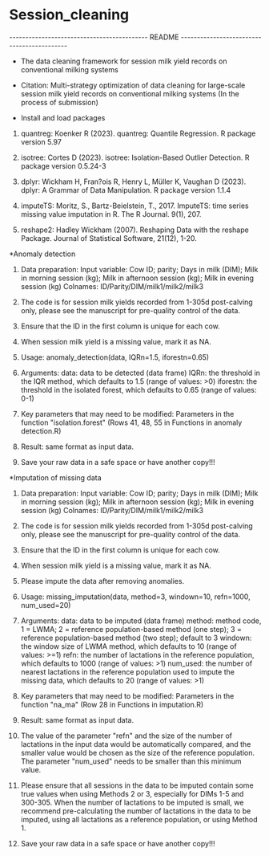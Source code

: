 # Session_cleaning

------------------------------------------- README -------------------------------------------

* The data cleaning framework for session milk yield records on conventional milking systems

* Citation: Multi-strategy optimization of data cleaning for large-scale session milk yield records on conventional milking systems (In the process of submission)

* Install and load packages
1. quantreg: Koenker R (2023). quantreg: Quantile Regression. R package version 5.97
    
2. isotree: Cortes D (2023). isotree: Isolation-Based Outlier Detection. R package version 0.5.24-3
    
3. dplyr: Wickham H, Fran?ois R, Henry L, Müller K, Vaughan D (2023). dplyr: A Grammar of Data Manipulation. R package version 1.1.4
    
4. imputeTS: Moritz, S., Bartz-Beielstein, T., 2017. ImputeTS: time series missing value imputation in R. The R Journal. 9(1), 207.
    
5. reshape2: Hadley Wickham (2007). Reshaping Data with the reshape Package. Journal of Statistical Software, 21(12), 1-20.

*Anomaly detection
1. Data preparation:
        Input variable: Cow ID; parity; Days in milk (DIM); Milk in morning session (kg); Milk in afternoon session (kg); Milk in evening session (kg)
        Colnames: ID/Parity/DIM/milk1/milk2/milk3
        
2. The code is for session milk yields recorded from 1-305d post-calving only, please see the manuscript for pre-quality control of the data.
    
3. Ensure that the ID in the first column is unique for each cow.
    
4. When session milk yield is a missing value, mark it as NA.
    
5. Usage: anomaly_detection(data, IQRn=1.5, iforestn=0.65)
    
6. Arguments:
        data: data to be detected (data frame)
        IQRn: the threshold in the IQR method, which defaults to 1.5 (range of values: >0)
        iforestn: the threshold in the isolated forest, which defaults to 0.65 (range of values: 0-1)
    
7. Key parameters that may need to be modified:
        Parameters in the function "isolation.forest" (Rows 41, 48, 55 in Functions in anomaly detection.R)
    
8. Result: same format as input data.
    
9. Save your raw data in a safe space or have another copy!!!

*Imputation of missing data
1. Data preparation:
        Input variable: Cow ID; parity; Days in milk (DIM); Milk in morning session (kg); Milk in afternoon session (kg); Milk in evening session (kg)
        Colnames: ID/Parity/DIM/milk1/milk2/milk3
    
2. The code is for session milk yields recorded from 1-305d post-calving only, please see the manuscript for pre-quality control of the data.
    
3. Ensure that the ID in the first column is unique for each cow.
    
4. When session milk yield is a missing value, mark it as NA.
    
5. Please impute the data after removing anomalies.
    
6. Usage: missing_imputation(data, method=3, windown=10, refn=1000, num_used=20)
    
7. Arguments: 
        data: data to be imputed (data frame)
        method: method code, 1 = LWMA; 2 = reference population-based method (one step); 3 = reference population-based method (two step); default to 3
        windown: the window size of LWMA method, which defaults to 10 (range of values: >=1)
        refn: the number of lactations in the reference population, which defaults to 1000 (range of values: >1)
        num_used: the number of nearest lactations in the reference population used to impute the missing data, which defaults to 20 (range of values: >1)
    
8. Key parameters that may need to be modified:
        Parameters in the function "na_ma" (Row 28 in Functions in imputation.R)
    
9. Result: same format as input data.
    
10. The value of the parameter "refn" and the size of the number of lactations in the input data would be automatically compared, and the smaller value would be chosen as the size of the reference population. The parameter "num_used" needs to be smaller than this minimum value.
    
11. Please ensure that all sessions in the data to be imputed contain some true values when using Methods 2 or 3, especially for DIMs 1-5 and 300-305. When the number of lactations to be imputed is small, we recommend pre-calculating the number of lactations in the data to be imputed, using all lactations as a reference population, or using Method 1.
    
12. Save your raw data in a safe space or have another copy!!!
